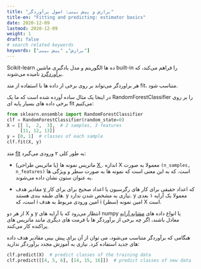 ```yaml
---
title: "برازش و پیش بینی: اصول برآوردگر"
title-en: "Fitting and predicting: estimator basics"
date: 2020-12-09
lastmod: 2020-12-09
weight: 1
draft: false
# search related keywords
keywords: ["برازش", "پیش بینی"]
---
```


Scikit-learn
ده ها الگوریتم و مدل یادگیری ماشین built-in را فراهم می‌کند،
که
[برآوردگرد](https://scikit-learn.org/stable/glossary.html#term-estimators)
نامیده می‌شوند.

هر براوردگر می‌تواند بر روی برخی از داده ها با استفاده از متد fit، متناسب شود.

در اینجا یک مثال ساده آورده شده است که ما یک RandomForestClassifier را بر روی برخی داده های بسیار پایه ای fit می‌کنیم:


```python
from sklearn.ensemble import RandomForestClassifier
clf = RandomForestClassifier(random_state=0)
X = [[ 1,  2,  3],  # 2 samples, 3 features
     [11, 12, 13]]
y = [0, 1]  # classes of each sample
clf.fit(X, y)
```

متد [fit](https://scikit-learn.org/stable/glossary.html#term-fit)
به طور کلی ۲ ورودی می‌گیرد:

- ماتریس نمونه ها (یا ماتریس طراحی) [X ](https://scikit-learn.org/stable/glossary.html#term-x). اندازه X معمولا به صورت
`(n_samples, n_features)` است.
که به این معنی است که نمونه ها به صورت سطر و ویژگی ها به عنوان ستون نشان داده می‌شوند.

- مقادیر هدف [y](https://scikit-learn.org/stable/glossary.html#term-177)
که اعداد حقیقی برای کار های رگرسیون یا اعداد صحیح برای برای کار های طبقه بندی هستند.
y نیازی  به مشخص شدن ندارد.
y معمولا یک آرایه ۱ بعدی است،
که i امین ورودی
مربوط به هدف i امین نمونه (سطر) 
X است.

از هر دو X و y انتظار می‌رود که
با آرایه های numpy یا انواع داده های
[مشابه آرایه]()
معادل باشند، اگر چه برخی از برآوردگر ها با فرمت های دیگری مانند ماتریس های پراکنده کار می‌کنند.

هنگامی که برآوردگر متناسب می‌شود، می توان از آن برای پیش بینی مقادیر هدف داده های جدید استفاده کرد. نیازی به آموزش مجدد برآوردگر ندارید:

```python
clf.predict(X)  # predict classes of the training data
clf.predict([[4, 5, 6], [14, 15, 16]])  # predict classes of new data
```

